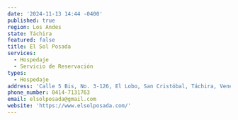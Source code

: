 ```yaml
---
date: '2024-11-13 14:44 -0400'
published: true
region: Los Andes
state: Táchira
featured: false
title: El Sol Posada
services:
  - Hospedaje
  - Servicio de Reservación
types:
  - Hospedaje
address: 'Calle 5 Bis, No. 3-126, El Lobo, San Cristóbal, Táchira, Venezuela.'
phone_number: 0414-7131763
email: elsolposada@gmail.com
website: 'https://www.elsolposada.com/'
---
```


